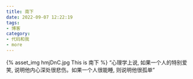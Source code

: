 ```yaml
---
title: 南下
date: 2022-09-07 12:22:19
tags:
- 博客
category:
- 代码和我
- more
---
```

{% asset_img hmjDnC.jpg This is 南下 %}
“心理学上说, 如果一个人的特别爱笑, 说明他内心深处很悲伤。如果一个人很能睡, 则说明他很孤单” ​​​